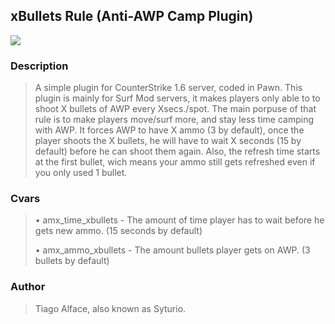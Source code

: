 
## xBullets Rule (Anti-AWP Camp Plugin)

![](https://img.shields.io/badge/Counter_Strike-000000?style=for-the-badge&logo=counter-strike&logoColor=white)


### Description
> A simple plugin for CounterStrike 1.6 server, coded in Pawn. This plugin is mainly for Surf Mod servers, it makes players only able to to shoot X bullets of AWP every Xsecs./spot. The main porpuse of that rule is to make players move/surf more, and stay less time camping with AWP. It forces AWP to have X ammo (3 by default), once the player shoots the X bullets, he will have to wait X seconds (15 by default) before he can shoot them again. Also, the refresh time starts at the first bullet, wich means your ammo still gets refreshed even if you only used 1 bullet.

### Cvars
> • amx_time_xbullets - The amount of time player has to wait before he gets new ammo. (15 seconds by default)
> 
> • amx_ammo_xbullets - The amount bullets player gets on AWP. (3 bullets by default)

### Author
> Tiago Alface, also known as Syturio.
